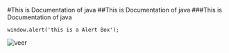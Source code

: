 #This is Documentation of java
##This is Documentation of java
###This is Documentation of java
```
window.alert('this is a Alert Box');
```
![veer](https://user-images.githubusercontent.com/40860799/143729270-a3405d87-9c7a-43b0-a8c2-b92281d3d4f9.jpg)
